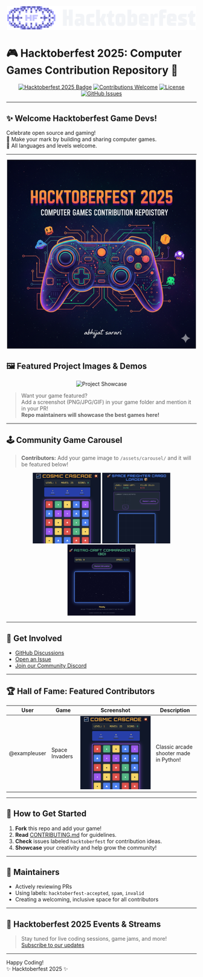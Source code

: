 <!-- Festive Hacktoberfest SVG Banner -->
<p align="center">
  <img src="logo-hacktoberfest-12--nav.0ac01b46.svg" alt="Hacktoberfest Banner" width="500"/>
</p>

# 🎮 Hacktoberfest 2025: Computer Games Contribution Repository 🎉

<!-- Badges -->
<p align="center">
  <a href="https://hacktoberfest.com/"><img src="https://img.shields.io/badge/Hacktoberfest-2025-purple?logo=hacktoberfest&logoColor=white" alt="Hacktoberfest 2025 Badge"/></a>
  <a href="CONTRIBUTING.md"><img src="https://img.shields.io/badge/contributions-welcome-brightgreen.svg?style=flat" alt="Contributions Welcome"/></a>
  <a href="LICENSE"><img src="https://img.shields.io/github/license/ABHIJATSARARI/hacktoberfest-2025-computer-games" alt="License"/></a>
  <a href="https://github.com/ABHIJATSARARI/hacktoberfest-2025-computer-games/issues"><img src="https://img.shields.io/github/issues/ABHIJATSARARI/hacktoberfest-2025-computer-games?color=yellow" alt="GitHub Issues"/></a>
</p>

---

## ✨ Welcome Hacktoberfest Game Devs!

Celebrate open source and gaming!  
🎯 Make your mark by building and sharing computer games.  
🚀 All languages and levels welcome.

---

<p align="center">
  <img src="Image.png" alt="Hacktoberfest Banner" width="500"/>
</p>




## 🖼️ Featured Project Images & Demos

<p align="center">
  <img src="assets/project-image.png" alt="Project Showcase" width="350"/>
</p>

> Want your game featured?  
> Add a screenshot (PNG/JPG/GIF) in your game folder and mention it in your PR!  
> **Repo maintainers will showcase the best games here!**

---

## 🕹️ Community Game Carousel

> **Contributors:** Add your game image to `/assets/carousel/` and it will be featured below!

<p align="center">
  <!-- Carousel placeholder: Add more images as contributors upload them! -->
  <img src="assets/carousel/sample-game-1.png" width="180"/>
  <img src="assets/carousel/sample-game-2.png" width="180"/>
  <img src="assets/carousel/sample-game-3.png" width="180"/>
</p>

---

## 💬 Get Involved

- [GitHub Discussions](https://github.com/ABHIJATSARARI/hacktoberfest-2025-computer-games/discussions)
- [Open an Issue](https://github.com/ABHIJATSARARI/hacktoberfest-2025-computer-games/issues)
- [Join our Community Discord](#) <!-- Add link if available -->

---

## 🏆 Hall of Fame: Featured Contributors

| User | Game | Screenshot | Description |
|------|------|------------|-------------|
| @exampleuser | Space Invaders | ![Space Invaders](assets/carousel/sample-game-1.png) | Classic arcade shooter made in Python! |

---

## 📝 How to Get Started

1. **Fork** this repo and add your game!
2. **Read** [CONTRIBUTING.md](CONTRIBUTING.md) for guidelines.
3. **Check** issues labeled `hacktoberfest` for contribution ideas.
4. **Showcase** your creativity and help grow the community!

---

## 🎉 Maintainers

- Actively reviewing PRs
- Using labels: `hacktoberfest-accepted`, `spam`, `invalid`
- Creating a welcoming, inclusive space for all contributors

---

## 📢 Hacktoberfest 2025 Events & Streams

> Stay tuned for live coding sessions, game jams, and more!  
> [Subscribe to our updates](#)

---

Happy Coding!  
✨ Hacktoberfest 2025 ✨

